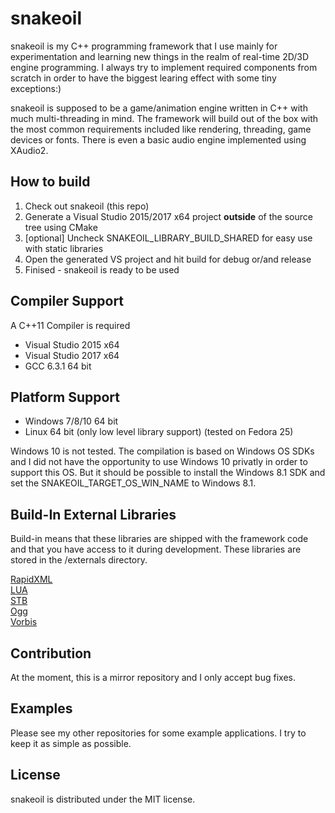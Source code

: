 # snakeoil
snakeoil is my C++ programming framework that I use mainly for experimentation and learning new things in the realm of real-time 2D/3D engine programming. I always try to implement required components from scratch in order to have the biggest learing effect with some tiny exceptions:)

snakeoil is supposed to be a game/animation engine written in C++ with much multi-threading in mind. The framework will build out of the box with the most common requirements included like rendering, threading, game devices or fonts. There is even a basic audio engine implemented using XAudio2.

## How to build

1. Check out snakeoil (this repo)
2. Generate a Visual Studio 2015/2017 x64 project **outside** of the source tree using CMake  
3. [optional] Uncheck SNAKEOIL_LIBRARY_BUILD_SHARED for easy use with static libraries  
4. Open the generated VS project and hit build for debug or/and release  
5. Finised - snakeoil is ready to be used

## Compiler Support

A C++11 Compiler is required

- Visual Studio 2015 x64
- Visual Studio 2017 x64
- GCC 6.3.1 64 bit

## Platform Support

- Windows 7/8/10 64 bit
- Linux 64 bit (only low level library support) (tested on Fedora 25)  

Windows 10 is not tested. The compilation is based on Windows OS SDKs and I did not have the opportunity to use Windows 10 privatly in order to support this OS. But it should be possible to install the Windows 8.1 SDK and set the SNAKEOIL_TARGET_OS_WIN_NAME to Windows 8.1.

## Build-In External Libraries

Build-in means that these libraries are shipped with the framework code and that you have access to it during development. These libraries are stored in the /externals directory.

[RapidXML](http://rapidxml.sourceforge.net/)  
[LUA](https://www.lua.org/)  
[STB](https://github.com/nothings/stb)  
[Ogg](https://www.xiph.org/ogg/)  
[Vorbis](https://xiph.org/vorbis/)  

## Contribution

At the moment, this is a mirror repository and I only accept bug fixes.

## Examples

Please see my other repositories for some example applications. I try to keep it as simple as possible.

## License

snakeoil is distributed under the MIT license.